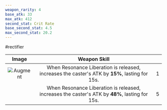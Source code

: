 ```yaml
---
weapon_rarity: 4
base_atk: 33
max_atk: 412
second_stat: Crit Rate
base_second_stat: 4.5
max_second_stat: 20.2
---
```

#rectifier

|                                                                        Image                                                                         |                                          Weapon Skill                                          |     |
| :--------------------------------------------------------------------------------------------------------------------------------------------------: | :--------------------------------------------------------------------------------------------: | --- |
| ![Augment](https://static.wikia.nocookie.net/wutheringwaves/images/6/63/Weapon_Augment.png/revision/latest/scale-to-width-down/74?cb=20240526015558) | When Resonance Liberation is released, increases the caster's ATK by **15%**, lasting for 15s. | 1   |
|                                                                                                                                                      | When Resonance Liberation is released, increases the caster's ATK by **48%**, lasting for 15s. | 5   |

